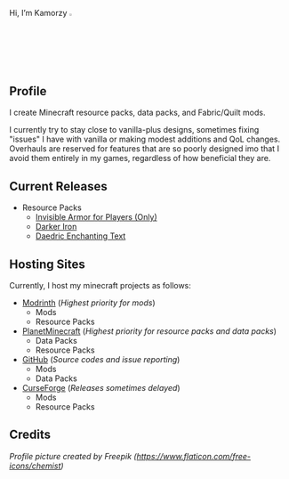 Hi, I’m Kamorzy [<img src="https://storage.ko-fi.com/cdn/kofi_stroke_cup.svg" width=2.5% height=2.5%>](https://www.ko-fi.com/kamorzy)

## Profile

I create Minecraft resource packs, data packs, and Fabric/Quilt mods.

I currently try to stay close to vanilla-plus designs, sometimes fixing "issues" I have with vanilla or making modest additions and QoL changes. Overhauls are reserved for features that are so poorly designed imo that I avoid them entirely in my games, regardless of how beneficial they are.

## Current Releases
- Resource Packs
  - [Invisible Armor for Players (Only)](https://modrinth.com/resourcepack/invisible-armor-for-players-only)
  - [Darker Iron](https://modrinth.com/resourcepack/darker-iron)
  - [Daedric Enchanting Text](https://modrinth.com/resourcepack/daedric-enchanting-text)

## Hosting Sites
Currently, I host my minecraft projects as follows:

- [Modrinth](https://modrinth.com/user/Kamorzy) (_Highest priority for mods_)
  - Mods
  - Resource Packs
- [PlanetMinecraft](https://www.planetminecraft.com/member/kamorzy/) (_Highest priority for resource packs and data packs_)
  - Data Packs
  - Resource Packs
- [GitHub](https://github.com/Kamorzy/) (_Source codes and issue reporting_)
  - Mods
  - Data Packs
- [CurseForge](https://www.curseforge.com/members/fuzzimoda/projects) (_Releases sometimes delayed_)
  - Mods
  - Resource Packs

## Credits
_Profile picture created by Freepik (https://www.flaticon.com/free-icons/chemist)_
